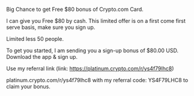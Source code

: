 Big Chance to get Free $80 bonus of Crypto.com Card.

I can give you Free $80 by cash. 
This limited offer is on a first come first serve basis, make sure you sign up.

Limited less 50 people.

To get you started, I am sending you a sign-up bonus of $80.00 USD. Download the app & sign up.

Use my referral link 
(link: https://platinum.crypto.com/r/ys4f79lhc8) 

platinum.crypto.com/r/ys4f79lhc8 with my referral code: YS4F79LHC8 to claim your bonus.
